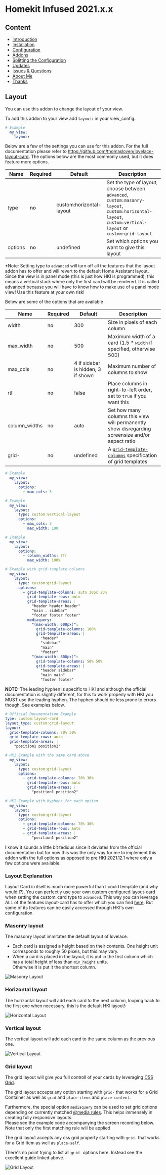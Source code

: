 # Homekit Infused 2021.x.x

## Content
- [Introduction](../index.md)
- [Installation](../installation.md)
- [Configuration](../configuration.md)
- [Addons](../addons.md)
- [Splitting the Configuration](../splitting-the-config.md)
- [Updates](../updates.md)
- [Issues & Questions](../issues.md)
- [About Me](../about.md)
- [Thanks](../thanks.md)

## Layout

You can use this addon to change the layout of your view.

To add this addon to your view add `layout:` in your view_config.

```yaml
# Example
  my_view:
    layout:
```

Below are a few of the settings you can use for this addon. For the full documentation please refer to https://github.com/thomasloven/lovelace-layout-card. The options below are the most commonly used, but it does feature more options.

| Name | Required | Default | Description |
|----------------------------------|-------------|----------------------|-----------------------------------------------------------------------------------------------------------------------------------------------------------------------------------|
| type | no | custom:horizontal-layout | Set the type of layout, choose between `advanced`, `custom:masonry-layout`, `custom:horizontal-layout`, `custom:vertical-layout` or `custom:grid-layout` |
| options | no | undefined | Set which options you want to give this layout |

*Note: Setting type to `advanced` will turn off all the features that the layout addon has to offer and will revert to the default Home Assistant layout. Since the view is in panel mode (this is just how HKI is programmed), this means a vertical stack where only the first card will be rendered. It is called advanced because you will have to know how to make use of a panel mode view! Use this feature at your own risk!

Below are some of the options that are available

| Name | Required | Default | Description |
|----------------------------------|-------------|----------------------|-----------------------------------------------------------------------------------------------------------------------------------------------------------------------------------|
| width | no | 300 | Size in pixels of each column |
| max_width | no | 500 | Maximum width of a card (1.5 \* `width` if specified, otherwise 500) |
| max_cols | no | 4 if sidebar is hidden, 3 if shown | Maximum number of columns to show |
| rtl | no | false | Place columns in right-to-left order, set to `true` if you want this |                             
| column_widths | no | auto | Set how many columns this view will permanently show disregarding screensize and/or aspect ratio |                                                        
| grid- | no | undefined | A [`grid-template-columns`](https://developer.mozilla.org/en-US/docs/Web/CSS/grid-template-columns) specification of grid templates |

```yaml
# Example
  my_view:
    layout:
      options:
        - max_cols: 3
```
```yaml
# Example
  my_view:
    layout:
      type: custom:vertical-layout
      options:
        - max_cols: 3
          max_width: 100
```
```yaml
# Example
  my_view:
    layout:
      options:
        - column_widths: 7fr
          max_width: 100%
```
```yaml
# Example with grid-template-columns
  my_view:
    layout:
      type: custom:grid-layout
      options:
        - grid-template-columns: auto 30px 25%
          grid-template-rows: auto
          grid-template-areas: |
            "header header header"
            "main . sidebar"
            "footer footer footer"
          mediaquery:
            "(max-width: 600px)":
              grid-template-columns: 100%
              grid-template-areas: |
                "header"
                "sidebar"
                "main"
                "footer"
            "(max-width: 800px)":
              grid-template-columns: 50% 50%
              grid-template-areas: |
                "header sidebar"
                "main main"
                "footer footer"
```

**NOTE:** The leading hyphen is specific to HKI and although the official documentation is slightly different, for this to work properly with HKI you MUST use the leading hyphen.
The hyphen should be less prone to errors though. See examples below.

```yaml
# Official Documentation Example
type: custom:layout-card
layout_type: custom:grid-layout
layout:
  grid-template-columns: 70% 30%
  grid-template-rows: auto
  grid-template-areas: |
    "position1 position2"

# HKI Example with the same card above
  my_view:
    layout:
      type: custom:grid-layout
      options:
        - grid-template-columns: 70% 30%
          grid-template-rows: auto
          grid-template-areas: |
            "position1 position2"

# HKI Example with hyphens for each option
  my_view:
    layout:
      type: custom:grid-layout
      options:
        - grid-template-columns: 70% 30%
        - grid-template-rows: auto
        - grid-template-areas: |
            "position1 position2"
```
I know it sounds a little bit tedious since it deviates from the official documentation but for now this was the only way for me to implement this addon with the full options as opposed to pre HKI 2021.12.1 where only a few options were available.

### Layout Explanation
Layout Card in itself is much more powerful than I could template (and why would I?). You can perfectly use your own custom configured layout-card when setting the custom_card type to `advanced`. This way you can leverage ALL of the features layout-card has to offer which you can find [here](https://github.com/thomasloven/lovelace-layout-card/blob/master/README.md). But some of its features can be easily accessed through HKI's own configuration.

### Masonry layout

The masonry layout immitates the default layout of lovelace.

- Each card is assigned a height based on their contents. One height unit corresponds to roughly 50 pixels, but this may vary.
- When a card is placed in the layout, it is put in the first column which has a total height of less than `min_height` units. \
  Otherwise it is put it the shortest column.

![Masonry Layout](https://user-images.githubusercontent.com/1299821/111067510-f2639100-84c4-11eb-9ce1-b40cf1f13772.png)

### Horizontal layout

The horizontal layout will add each card to the next column, looping back to the first one when necessary, this is the default HKI layout!:

![Horizontal Layout](https://user-images.githubusercontent.com/1299821/111067632-7453ba00-84c5-11eb-942c-88dab6d1f19b.png)

### Vertical layout

The vertical layout will add each card to the same column as the previous one.

![Vertical Layout](https://user-images.githubusercontent.com/1299821/111067990-17f19a00-84c7-11eb-905a-2c687e85e972.png)

### Grid layout

The grid layout will give you full controll of your cards by leveraging [CSS Grid](https://css-tricks.com/snippets/css/complete-guide-grid/).

The grid layout accepts any option starting with `grid-` that works for a Grid Container as well as `grid` and `place-items` and `place-content`.

Furthermore, the special option `mediaquery` can be used to set grid options depending on currently matched [@media rules](https://www.w3schools.com/cssref/css3_pr_mediaquery.asp). This helps immensely in creating fully responsive layouts. \
Please see the example code accompanying the screen recording below. \
Note that only the first matching rule will be applied.

The grid layout accepts any css grid property starting with `grid-` that works for a Grid Item as well as `place-self`.

There's no point trying to list all `grid-` options here. Instead see the excellent guide linked above.

![Grid Layout](https://user-images.githubusercontent.com/1299821/111082577-4d1edc00-8509-11eb-80d1-2ecbdea7a085.gif)
